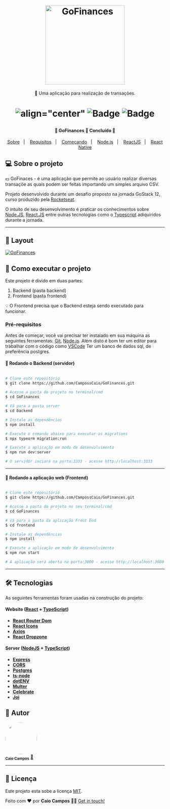 
<h1 align="center">
    <img alt="GoFinances" src="https://res.cloudinary.com/dgugs5dpz/image/upload/v1594342618/logo_gofinaces.png" width="250px" />
</h1>

<p align="center">🚀 Uma aplicação para realização de transações.</p>

<h1 align="center">

 ![align="center"](https://img.shields.io/github/issues/CampossCaio/GoMarketplace?color=%235636d3)
 ![Badge](https://img.shields.io/github/forks/CampossCaio/GoMarketplace?color=%235636d3)
 ![Badge](https://img.shields.io/github/stars/CampossCaio/GoMarketplace?color=%235636d3) 
 
</h1>

<h4 align="center"> 
	🚧  GoFinances 🚀 Concluído  🚧
</h4>

<p align="center">
  <a href="#page_with_curl-sobre">Sobre</a>&nbsp;&nbsp;&nbsp;|&nbsp;&nbsp;&nbsp;
  <a href="#books-requisitos">Requisitos</a>&nbsp;&nbsp;&nbsp;|&nbsp;&nbsp;&nbsp;
  <a href="#rocket-começando">Começando</a>&nbsp;&nbsp;&nbsp;|&nbsp;&nbsp;&nbsp;
  <a href="#gear-iniciando-back-end">Node.js</a>&nbsp;&nbsp;&nbsp;|&nbsp;&nbsp;&nbsp;
  <a href="#computer-iniciando-front-end">ReactJS</a>&nbsp;&nbsp;&nbsp;|&nbsp;&nbsp;&nbsp;
  <a href="#iphone-iniciando-mobile">React Native</a>
</p>

## 💻 Sobre o projeto

:dollar:  GoFinaces - é uma aplicação que permite ao usuário realizar diversas transaçõe as quais podem ser feitas importando um simples arquivo CSV.


Projeto desenvolvido durante um desafio proposto na jornada GoStack 12, curso produzido pela [Rocketseat](https://blog.rocketseat.com.br).

O intuito de seu desenvolvimento é praticar os conhecimentos sobre [Node.JS](https://nodejs.org/en/), [React.JS](https://reactnative.dev/) entre outras tecnologias como o [Typescript](https://www.typescriptlang.org/) adiquiridos durante a jornada.  

---

## 🎨 Layout


<a href="https://www.figma.com/file/1SxgOMojOB2zYT0Mdk28lB/Ecoleta?node-id=136%3A546">
  <img alt="GoFinances" src="https://res.cloudinary.com/dgugs5dpz/image/upload/v1594342658/gofinaces.gif">
</a>

## 🚀 Como executar o projeto

Este projeto é divido em duas partes:
1. Backend (pasta backend) 
2. Frontend (pasta frontend)

💡 O Frontend precisa que o Backend esteja sendo executado para funcionar.

### Pré-requisitos

Antes de começar, você vai precisar ter instalado em sua máquina as seguintes ferramentas:
[Git](https://git-scm.com), [Node.js](https://nodejs.org/en/). 
Além disto é bom ter um editor para trabalhar com o código como [VSCode](https://code.visualstudio.com/)
Ter um banco de dados sql, de preferência postgres.


#### 🎲 Rodando o Backend (servidor)

```bash

# Clone este repositório
$ git clone https://github.com/CampossCaio/GoFinances.git

# Acesse a pasta do projeto no terminal/cmd
$ cd GoFinances

# Vá para a pasta server
$ cd backend

# Instale as dependências
$ npm install

# Execute o comando abaixo para executar as migrations
$ npx typeorm migration:run

# Execute a aplicação em modo de desenvolvimento
$ npm run dev:server

# O servidor inciará na porta:3333 - acesse http://localhost:3333 

```

---

#### 🧭 Rodando a aplicação web (Frontend)

```bash

# Clone este repositório
$ git clone https://github.com/CampossCaio/GoFinances.git

# Acesse a pasta do projeto no seu terminal/cmd
$ cd GoFinances

# Vá para a pasta da aplicação Front End
$ cd frontend

# Instale as dependências
$ npm install

# Execute a aplicação em modo de desenvolvimento
$ npm run start

# A aplicação será aberta na porta:3000 - acesse http://localhost:3000

```

---

## 🛠 Tecnologias

As seguintes ferramentas foram usadas na construção do projeto:

#### **Website**  ([React](https://reactjs.org/)  +  [TypeScript](https://www.typescriptlang.org/))

-   **[React Router Dom](https://github.com/ReactTraining/react-router/tree/master/packages/react-router-dom)**
-   **[React Icons](https://react-icons.github.io/react-icons/)**
-   **[Axios](https://github.com/axios/axios)**
-   **[React Dropzone](https://github.com/react-dropzone/react-dropzone)**



#### **Server**  ([NodeJS](https://nodejs.org/en/)  +  [TypeScript](https://www.typescriptlang.org/))

-   **[Express](https://expressjs.com/)**
-   **[CORS](https://expressjs.com/en/resources/middleware/cors.html)**
-   **[Postgres](https://www.postgresql.org/)**
-   **[ts-node](https://github.com/TypeStrong/ts-node)**
-   **[dotENV](https://github.com/motdotla/dotenv)**
-   **[Multer](https://github.com/expressjs/multer)**
-   **[Celebrate](https://github.com/arb/celebrate)**
-   **[Joi](https://github.com/hapijs/joi)**



## 🦸 Autor

<a href="https://github.com/CampossCaio">
 <img style="border-radius: 50%;" src="https://avatars0.githubusercontent.com/u/52550525?s=400&u=c8dfc4e1c8ef1bf3ed5890ecc40ee98f086ca72b&v=4" width="100px;" alt=""/>
 <br />
 <sub><b>Caio Campos</b></sub></a> <a href="https://github.com/CampossCaio" title="Caio Campos">🚀</a>
 <br />

---

## 📝 Licença

Este projeto esta sobe a licença [MIT](./LICENSE).

Feito com ❤️ por **Caio Campos** 👋🏻 [Get in touch!](https://github.com/CampossCaio)



